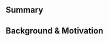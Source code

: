 <!--- If applicable, issue number goes here, e.g. GODRIVER-ABCD -->

## Summary

<!--- A summary of the changes proposed by this pull request. -->

## Background & Motivation

<!--- Rationale for the pull request. -->
